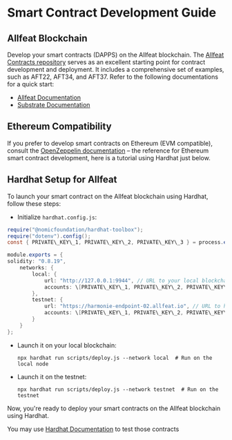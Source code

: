 # Smart Contract Development Guide

## Allfeat Blockchain

Develop your smart contracts (DAPPS) on the Allfeat blockchain. The [Allfeat Contracts repository](https://github.com/Allfeat/allfeat-contracts) serves as an excellent starting point for contract development and deployment. It includes a comprehensive set of examples, such as AFT22, AFT34, and AFT37. Refer to the following documentations for a quick start:

- [Allfeat Documentation](https://docs.allfeat.com)
- [Substrate Documentation](https://docs.substrate.io/)

## Ethereum Compatibility

If you prefer to develop smart contracts on Ethereum (EVM compatible), consult the [OpenZeppelin documentation](https://docs.openzeppelin.com/) – the reference for Ethereum smart contract development, here is a tutorial using Hardhat just below.

## Hardhat Setup for Allfeat

To launch your smart contract on the Allfeat blockchain using Hardhat, follow these steps:

- Initialize `hardhat.config.js`:

```java
require("@nomicfoundation/hardhat-toolbox");
require("dotenv").config();
const { PRIVATE\_KEY\_1, PRIVATE\_KEY\_2, PRIVATE\_KEY\_3 } = process.env;

module.exports = {
solidity: "0.8.19",
    networks: {
        local: {
            url: "http://127.0.0.1:9944", // URL to your local blockchain
            accounts: \[PRIVATE\_KEY\_1, PRIVATE\_KEY\_2, PRIVATE\_KEY\_3\].filter((pk) => pk !== undefined) // Filter out undefined keys
        },
        testnet: {
            url: "https://harmonie-endpoint-02.allfeat.io", // URL to harmony testnet
            accounts: \[PRIVATE\_KEY\_1, PRIVATE\_KEY\_2, PRIVATE\_KEY\_3\].filter((pk) => pk !== undefined) // Filter out undefined keys
        }
    }
};
```

- Launch it on your local blockchain:

    ```
    npx hardhat run scripts/deploy.js --network local  # Run on the local node
    ```

- Launch it on the testnet:

    ```
    npx hardhat run scripts/deploy.js --network testnet  # Run on the testnet
    ```

Now, you're ready to deploy your smart contracts on the Allfeat blockchain using Hardhat.

You may use [Hardhat Documentation](https://hardhat.org/tutorial/testing-contracts) to test those contracts
